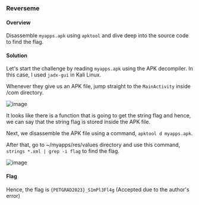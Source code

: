 ### Reverseme

#### Overview

Disassemble `myapps.apk` using `apktool` and dive deep into the source code to find the flag.

#### Solution

Let's start the challenge by reading `myapps.apk` using the APK decompiler. In this case, I used `jadx-gui` in Kali Linux.

Whenever they give us an APK file, jump straight to the `MainActivity` inside /com directory.

![image](https://github.com/rydzze/CTF_Write-up/assets/86187059/79c780b6-5b33-4290-9a5a-e17d576691e6)

It looks like there is a function that is going to get the string flag and hence, we can say that the string flag is stored inside the APK file.

Next, we disassemble the APK file using a command, `apktool d myapps.apk`.

After that, go to ~/myapps/res/values directory and use this command, `strings *.xml | grep -i flag` to find the flag.

![image](https://github.com/rydzze/CTF_Write-up/assets/86187059/855ffcd0-9f42-4806-bda9-5eb321d94dce)

#### Flag

Hence, the flag is `{PETGRAD2023}_S1mPl3Fl4g` (Accepted due to the author's error)  
